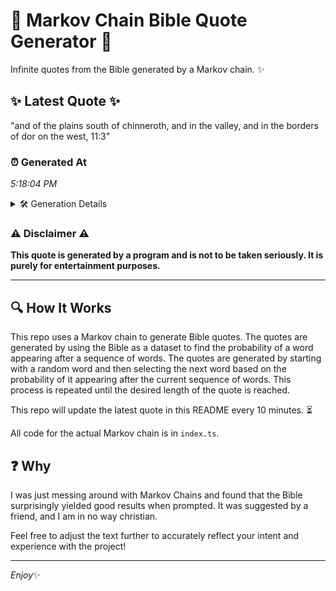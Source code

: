 # 📖 Markov Chain Bible Quote Generator 📖

Infinite quotes from the Bible generated by a Markov chain. ✨

## ✨ Latest Quote ✨
"and of the plains south of chinneroth, and in the valley, and in the borders of dor on the west, 11:3"

### ⏰ Generated At
*5:18:04 PM*

<details>
    <summary>🛠️ Generation Details</summary>
    <p>
        <strong>🌱 Seed:</strong> and<br>
        <strong>🔄 Iterations:</strong> 20<br>
        <strong>📜 Context History:</strong><br>[ and ]: of<br>[ and, of ]: the<br>[ and, of, the ]: plains<br>[ and, of, the, plains ]: south<br>[ and, of, the, plains, south ]: of<br>[ and, of, the, plains, south, of ]: chinneroth,<br>[ of, the, plains, south, of, chinneroth, ]: and<br>[ the, plains, south, of, chinneroth,, and ]: in<br>[ plains, south, of, chinneroth,, and, in ]: the<br>[ south, of, chinneroth,, and, in, the ]: valley,<br>[ of, chinneroth,, and, in, the, valley, ]: and<br>[ chinneroth,, and, in, the, valley,, and ]: in<br>[ and, in, the, valley,, and, in ]: the<br>[ in, the, valley,, and, in, the ]: borders<br>[ the, valley,, and, in, the, borders ]: of<br>[ valley,, and, in, the, borders, of ]: dor<br>[ and, in, the, borders, of, dor ]: on<br>[ in, the, borders, of, dor, on ]: the<br>[ the, borders, of, dor, on, the ]: west,<br>[ borders, of, dor, on, the, west, ]: 11:3<br>
    </p>
</details>

### ⚠️ Disclaimer ⚠️
**This quote is generated by a program and is not to be taken seriously. It is purely for entertainment purposes.**

---

## 🔍 How It Works

This repo uses a Markov chain to generate Bible quotes. The quotes are generated by using the Bible as a dataset to find the probability of a word appearing after a sequence of words. The quotes are generated by starting with a random word and then selecting the next word based on the probability of it appearing after the current sequence of words. This process is repeated until the desired length of the quote is reached.

This repo will update the latest quote in this README every 10 minutes. ⏳

All code for the actual Markov chain is in `index.ts`.

## ❓ Why

I was just messing around with Markov Chains and found that the Bible surprisingly yielded good results when prompted. 
It was suggested by a friend, and I am in no way christian.

Feel free to adjust the text further to accurately reflect your intent and experience with the project!

---

*Enjoy*✨
